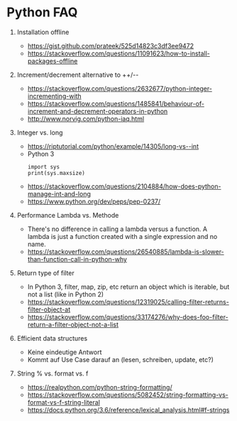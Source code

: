 
# Python FAQ

1. Installation offline
   - https://gist.github.com/prateek/525d14823c3df3ee9472
   - https://stackoverflow.com/questions/11091623/how-to-install-packages-offline

2. Increment/decrement alternative to ++/--
   - https://stackoverflow.com/questions/2632677/python-integer-incrementing-with
   - https://stackoverflow.com/questions/1485841/behaviour-of-increment-and-decrement-operators-in-python
   - http://www.norvig.com/python-iaq.html

3. Integer vs. long 
   - https://riptutorial.com/python/example/14305/long-vs--int
   - Python 3
     ```
     import sys
     print(sys.maxsize)
     ```
   - https://stackoverflow.com/questions/2104884/how-does-python-manage-int-and-long   
   - https://www.python.org/dev/peps/pep-0237/ 

4. Performance Lambda vs. Methode
   - There's no difference in calling a lambda versus a function. A lambda is just a function created with a single expression and no name.
   - https://stackoverflow.com/questions/26540885/lambda-is-slower-than-function-call-in-python-why

5. Return type of filter
   - In Python 3, filter, map, zip, etc return an object which is iterable, but not a list (like in Python 2)
   - https://stackoverflow.com/questions/12319025/calling-filter-returns-filter-object-at
   - https://stackoverflow.com/questions/33174276/why-does-foo-filter-return-a-filter-object-not-a-list 

6. Efficient data structures
   - Keine eindeutige Antwort
   - Kommt auf Use Case darauf an (lesen, schreiben, update, etc?)

7. String % vs. format vs. f
   - https://realpython.com/python-string-formatting/
   - https://stackoverflow.com/questions/5082452/string-formatting-vs-format-vs-f-string-literal
   - https://docs.python.org/3.6/reference/lexical_analysis.html#f-strings
